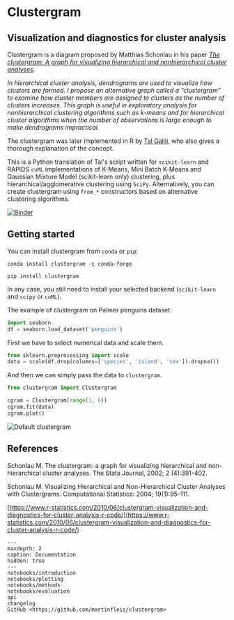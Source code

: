 # Clustergram

## Visualization and diagnostics for cluster analysis

Clustergram is a diagram proposed by Matthias Schonlau in his paper *[The clustergram: A graph for visualizing hierarchical and nonhierarchical cluster analyses](https://journals.sagepub.com/doi/10.1177/1536867X0200200405)*.

*In hierarchical cluster analysis, dendrograms are used to visualize how clusters are formed. I propose an alternative graph called a “clustergram” to examine how cluster members are assigned to clusters as the number of clusters increases. This graph is useful in exploratory analysis for nonhierarchical clustering algorithms such as k-means and for hierarchical cluster algorithms when the number of observations is large enough to make dendrograms impractical.*

The clustergram was later implemented in R by [Tal Galili](https://www.r-statistics.com/2010/06/clustergram-visualization-and-diagnostics-for-cluster-analysis-r-code/), who also gives a thorough explanation of the concept.

This is a Python translation of Tal's script written for `scikit-learn` and RAPIDS `cuML` implementations of K-Means, Mini Batch K-Means and Gaussian Mixture Model (scikit-learn only) clustering, plus hierarchical/agglomerative clustering using `SciPy`. Alternatively, you can create clustergram using  `from_*` constructors based on alternative clustering algorithms.

[![Binder](https://mybinder.org/badge_logo.svg)](https://mybinder.org/v2/gh/martinfleis/clustergram/HEAD?filepath=doc%2Fnotebooks)

## Getting started

You can install clustergram from `conda` or `pip`:

```shell
conda install clustergram -c conda-forge
```

```shell
pip install clustergram
```

In any case, you still need to install your selected backend
(`scikit-learn` and `scipy` or `cuML`).

The example of clustergram on Palmer penguins dataset:

```python
import seaborn
df = seaborn.load_dataset('penguins')
```

First we have to select numerical data and scale them.

```python
from sklearn.preprocessing import scale
data = scale(df.drop(columns=['species', 'island', 'sex']).dropna())
```

And then we can simply pass the data to `clustergram`.

```python
from clustergram import Clustergram

cgram = Clustergram(range(1, 8))
cgram.fit(data)
cgram.plot()
```

![Default clustergram](https://raw.githubusercontent.com/martinfleis/clustergram/master/doc/_static/default.png)


## References
Schonlau M. The clustergram: a graph for visualizing hierarchical and non-hierarchical cluster analyses. The Stata Journal, 2002; 2 (4):391-402.

Schonlau M. Visualizing Hierarchical and Non-Hierarchical Cluster Analyses with Clustergrams. Computational Statistics: 2004; 19(1):95-111.

[https://www.r-statistics.com/2010/06/clustergram-visualization-and-diagnostics-for-cluster-analysis-r-code/](https://www.r-statistics.com/2010/06/clustergram-visualization-and-diagnostics-for-cluster-analysis-r-code/)

```{toctree}
---
maxdepth: 2
caption: Documentation
hidden: true
---
notebooks/introduction
notebooks/plotting
notebooks/methods
notebooks/evaluation
api
changelog
GitHub <https://github.com/martinfleis/clustergram>
```

